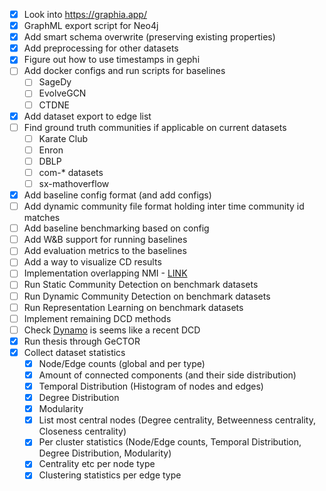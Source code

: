 - [x] Look into https://graphia.app/
- [x] GraphML export script for Neo4j
- [x] Add smart schema overwrite (preserving existing properties)
- [x] Add preprocessing for other datasets
- [x] Figure out how to use timestamps in gephi
- [ ] Add docker configs and run scripts for baselines
  - [ ] SageDy
  - [ ] EvolveGCN
  - [ ] CTDNE
- [x] Add dataset export to edge list
- [ ] Find ground truth communities if applicable on current datasets
  - [ ] Karate Club
  - [ ] Enron
  - [ ] DBLP
  - [ ] com-* datasets
  - [ ] sx-mathoverflow
- [x] Add baseline config format (and add configs)
- [ ] Add dynamic community file format holding inter time community id matches
- [ ] Add baseline benchmarking based on config
- [ ] Add W&B support for running baselines
- [ ] Add evaluation metrics to the baselines
- [ ] Add a way to visualize CD results
- [ ] Implementation overlapping NMI - [LINK](https://github.com/ponxosio/pyonmi)
- [ ] Run Static Community Detection on benchmark datasets
- [ ] Run Dynamic Community Detection on benchmark datasets
- [ ] Run Representation Learning on benchmark datasets
- [ ] Implement remaining DCD methods
- [ ] Check [Dynamo](https://github.com/nogrady/dynamo) is seems like a recent DCD 
- [x] Run thesis through GeCTOR 
- [x] Collect dataset statistics
  - [x] Node/Edge counts (global and per type)
  - [x] Amount of connected components (and their side distribution)
  - [x] Temporal Distribution (Histogram of nodes and edges)
  - [x] Degree Distribution
  - [x] Modularity
  - [x] List most central nodes (Degree centrality, Betweenness centrality, Closeness centrality)
  - [x] Per cluster statistics (Node/Edge counts, Temporal Distribution, Degree Distribution, Modularity)
  - [x] Centrality etc per node type
  - [x] Clustering statistics per edge type
